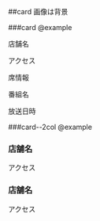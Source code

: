 ##card
画像は背景

###card
    @example
    <article class="card">
        <div class="card__thumbnail js-lazy" data-original="../dist/img/contents_card_no_image.jpg">
            <div class="card__overlay">
                <p class="card__shopName">店舗名</p>
                <div class="card__info">
                    <p class="-text-overflow">アクセス</p>
                    <p class="-text-overflow">席情報</p>
                </div>
            </div>
        </div>
        <div class="card__textbox">
            <p class="-text-overflow -bold">番組名</p>
            <p class="mg2t">放送日時</p>
        </div>
    </article>

###card--2col
    @example
    <div class="flex">
        <article class="card-2col flex__item">
            <div class="card-2col__thumbnail js-lazy" data-original="../dist/img/contents_card-2col_no_image.jpg"></div>
            <div class="card-2col__textbox">
                <h3 class="card-2col__shopName">店舗名</h3>
                <p class="card-2col__access">アクセス</p>
            </div>
        </article>
        <article class="card-2col flex__item">
            <div class="card-2col__thumbnail js-lazy" data-original="../dist/img/contents_card-2col_no_image.jpg"></div>
            <div class="card-2col__textbox">
                <h3 class="card-2col__shopName">店舗名</h3>
                <p class="card-2col__access">アクセス</p>
            </div>
        </article>
    </div>
